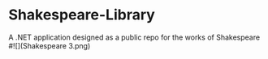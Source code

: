 # Shakespeare-Library
A .NET application designed as a public repo for the works of Shakespeare
#![](Shakespeare 3.png)